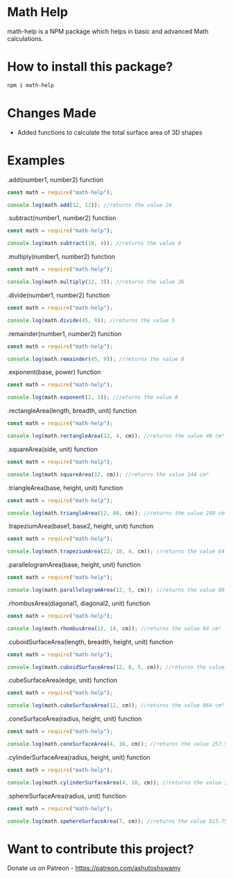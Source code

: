 # Math Help

math-help is a NPM package which helps in basic and advanced Math calculations.

# How to install this package?

```sh
npm i math-help
```

# Changes Made

- Added functions to calculate the total surface area of 3D shapes

# Examples

.add(number1, number2) function

```js
const math = require("math-help");

console.log(math.add(12, 12)); //returns the value 24
```

.subtract(number1, number2) function

```js
const math = require("math-help");

console.log(math.subtract(10, 4)); //returns the value 6
```

.multiply(number1, number2) function

```js
const math = require("math-help");

console.log(math.multiply(12, 3)); //returns the value 36
```

.divide(number1, number2) function

```js
const math = require("math-help");

console.log(math.divide(45, 9)); //returns the value 5
```

.remainder(number1, number2) function

```js
const math = require("math-help");

console.log(math.remainder(45, 9)); //returns the value 0
```

.exponent(base, power) function

```js
const math = require("math-help");

console.log(math.exponent(2, 3)); //returns the value 8
```

.rectangleArea(length, breadth, unit) function

```js
const math = require("math-help");

console.log(math.rectangleArea(12, 4, cm)); //returns the value 48 cm²
```

.squareArea(side, unit) function

```js
const math = require("math-help");

console.log(math.squareArea(12, cm)); //returns the value 144 cm²
```

.triangleArea(base, height, unit) function

```js
const math = require("math-help");

console.log(math.triangleArea(12, 40, cm)); //returns the value 240 cm²
```

.trapeziumArea(base1, base2, height, unit) function

```js
const math = require("math-help");

console.log(math.trapeziumArea(22, 10, 4, cm)); //returns the value 64 cm²
```

.parallelogramArea(base, height, unit) function

```js
const math = require("math-help");

console.log(math.parallelogramArea(12, 5, cm)); //returns the value 60 cm²
```

.rhombusArea(diagonal1, diagonal2, unit) function

```js
const math = require("math-help");

console.log(math.rhombusArea(12, 14, cm)); //returns the value 84 cm²
```

.cuboidSurfaceArea(length, breadth, height, unit) function

```js
const math = require("math-help");

console.log(math.cuboidSurfaceArea(12, 8, 5, cm)); //returns the value 340 cm²
```

.cubeSurfaceArea(edge, unit) function

```js
const math = require("math-help");

console.log(math.cubeSurfaceArea(12, cm)); //returns the value 864 cm²
```

.coneSurfaceArea(radius, height, unit) function

```js
const math = require("math-help");

console.log(math.coneSurfaceArea(4, 16, cm)); //returns the value 257.51538 cm²
```

.cylinderSurfaceArea(radius, height, unit) function

```js
const math = require("math-help");

console.log(math.cylinderSurfaceArea(4, 10, cm)); //returns the value 351.85838 cm²
```

.sphereSurfaceArea(radius, unit) function

```js
const math = require("math-help");

console.log(math.spehereSurfaceArea(7, cm)); //returns the value 615.75216 cm²
```

# Want to contribute this project?

Donate us on Patreon - https://patreon.com/ashutoshswamy
